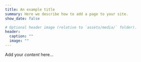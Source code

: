 ```yaml
---
title: An example title
summary: Here we describe how to add a page to your site.
show_date: false

# Optional header image (relative to `assets/media/` folder).
header:
  caption: ""
  image: ""
---
```


Add your *content* here...